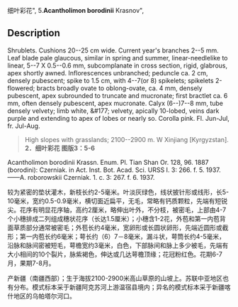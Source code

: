 细叶彩花",
5.**Acantholimon borodinii** Krasnov",

## Description
Shrublets. Cushions 20--25 cm wide. Current year's branches 2--5 mm. Leaf blade pale glaucous, similar in spring and summer, linear-needlelike to linear, 5--7 X 0.5--0.6 mm, subcomplanate in cross section, rigid, glabrous, apex shortly awned. Inflorescences unbranched; peduncle ca. 2 cm, densely pubescent; spike to 1.5 cm, with 4--7(or 8) spikelets; spikelets 2-flowered; bracts broadly ovate to oblong-ovate, ca. 4 mm, densely pubescent, apex subrounded to truncate and mucronate; first bractlet ca. 6 mm, often densely pubescent, apex mucronate. Calyx (6--)7--8 mm, tube densely velvety; limb white, &amp;#177; velvety, apically 10-lobed, veins dark purple and extending to apex of lobes or nearly so. Corolla pink. Fl. Jun-Jul, fr. Jul-Aug.

> High slopes with grasslands; 2100--2900 m. W Xinjiang [Kyrgyzstan].
**2．细叶彩花 图版3：5-6**

Acantholimon borodinii Krassn. Enum. Pl. Tian Shan Or. 128, 96. 1887 (borodini): Czerniak. in Act. Inst. Bot. Acad. Sci. URSS I. 3: 266. f. 5. 1937. ——A. roborowskii Czerniak. 1. c. 3: 267. f. 6. 1937.

较为紧密的垫状灌木，新枝长约2-5毫米。叶淡灰绿色，线状披针形或线形，长5-10毫米，宽约0.5-0.9毫米，横切面近扁平，无毛，常略有钙质颗粒，先端有短锐尖。花序有明显花序轴，高约2厘米，略伸出叶外，不分枝，被密毛，上部由4-7个小穗排成二列组成穗状花序（长达1.5厘米）；小穗含1-2花，外苞和第一内苞背面草质部分通常被密毛；外苞长约4毫米，宽卵形或长圆状卵形，先端近圆形或截形；第一内苞长约6毫米；萼长约（6）7－8毫米，漏斗状，萼筒长约4-5毫米，沿脉和脉间密被短毛，萼檐宽约3毫米，白色，下部脉间和脉上多少被毛，先端有大小相间的10个裂片，脉紫褐色，伸达或几达萼檐顶缘；花冠粉红色。花期6-7月，果期7-8月。

产新疆（南疆西部）；生于海拔2100-2900米高山草原的山坡上。苏联中亚地区也有分布。模式标本采于新疆阿克苏河上游温宿县境内；异名的模式标本采于新疆喀什地区的乌帕塔尔河口。

